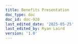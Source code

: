 ```yaml
---
title: Benefits Presentation
doc_type: doc
doc_id: doc-920
last_edited_date: '2025-05-25'
last_edited_by: Ryan Laird
version: '1.0'
---
```



